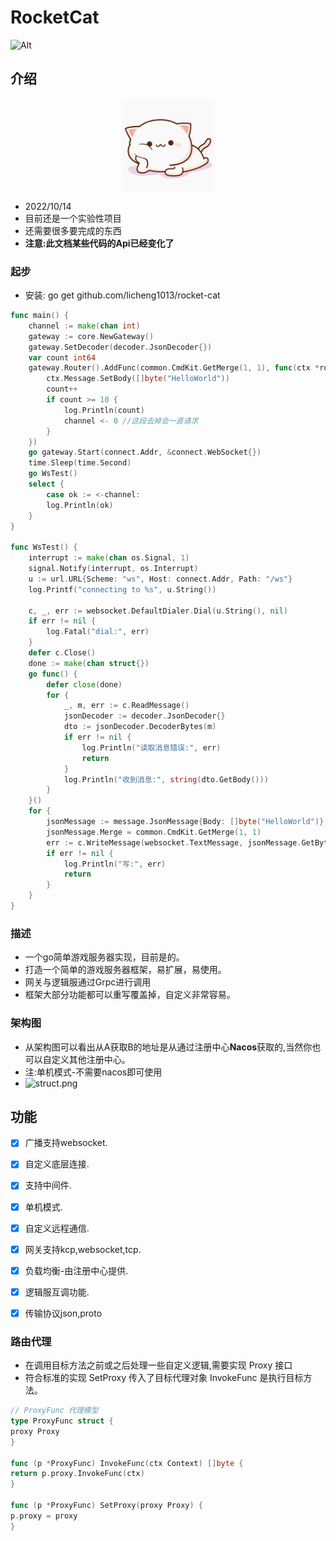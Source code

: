 # RocketCat

![Alt](https://repobeats.axiom.co/api/embed/6e9456520132509e9335fb6ee214abacae172845.svg "Repobeats analytics image")

## 介绍

<p align="center">
<img align="center" width="150" src="images/cat-6047457_640.png">
</p>

- 2022/10/14
- 目前还是一个实验性项目
- 还需要很多要完成的东西
- **注意:此文档某些代码的Api已经变化了**

### 起步
- 安装: go get github.com/licheng1013/rocket-cat

```go
func main() {
    channel := make(chan int)
    gateway := core.NewGateway()
    gateway.SetDecoder(decoder.JsonDecoder{})
    var count int64
    gateway.Router().AddFunc(common.CmdKit.GetMerge(1, 1), func(ctx *router.Context) {
        ctx.Message.SetBody([]byte("HelloWorld"))
        count++
        if count >= 10 {
            log.Println(count)
            channel <- 0 //这段去掉会一直请求
        }
    })
    go gateway.Start(connect.Addr, &connect.WebSocket{})
    time.Sleep(time.Second)
    go WsTest()
    select {
        case ok := <-channel:
        log.Println(ok)
    }
}

func WsTest() {
    interrupt := make(chan os.Signal, 1)
    signal.Notify(interrupt, os.Interrupt)
    u := url.URL{Scheme: "ws", Host: connect.Addr, Path: "/ws"}
    log.Printf("connecting to %s", u.String())
    
    c, _, err := websocket.DefaultDialer.Dial(u.String(), nil)
    if err != nil {
        log.Fatal("dial:", err)
    }
    defer c.Close()
    done := make(chan struct{})
    go func() {
        defer close(done)
        for {
            _, m, err := c.ReadMessage()
            jsonDecoder := decoder.JsonDecoder{}
            dto := jsonDecoder.DecoderBytes(m)
            if err != nil {
                log.Println("读取消息错误:", err)
                return
            }
            log.Println("收到消息:", string(dto.GetBody()))
        }
    }()
    for {
        jsonMessage := message.JsonMessage{Body: []byte("HelloWorld")}
        jsonMessage.Merge = common.CmdKit.GetMerge(1, 1)
        err := c.WriteMessage(websocket.TextMessage, jsonMessage.GetBytesResult())
        if err != nil {
            log.Println("写:", err)
            return
        }
    }
}
```

### 描述

- 一个go简单游戏服务器实现，目前是的。
- 打造一个简单的游戏服务器框架，易扩展，易使用。
- 网关与逻辑服通过Grpc进行调用
- 框架大部分功能都可以重写覆盖掉，自定义非常容易。

### 架构图

- 从架构图可以看出从A获取B的地址是从通过注册中心**Nacos**获取的,当然你也可以自定义其他注册中心。
- 注:单机模式-不需要nacos即可使用
- ![struct.png](struct.png)

## 功能

- [x] 广播支持websocket.
- [x] 自定义底层连接.
- [x] 支持中间件.
- [x] 单机模式.
- [x] 自定义远程通信.
- [x] 网关支持kcp,websocket,tcp.
- [x] 负载均衡-由注册中心提供.
- [x] 逻辑服互调功能.
- [x] 传输协议json,proto


### 路由代理

- 在调用目标方法之前或之后处理一些自定义逻辑,需要实现 Proxy 接口
- 符合标准的实现 SetProxy 传入了目标代理对象 InvokeFunc 是执行目标方法。

```go
// ProxyFunc 代理模型
type ProxyFunc struct {
proxy Proxy
}

func (p *ProxyFunc) InvokeFunc(ctx Context) []byte {
return p.proxy.InvokeFunc(ctx)
}

func (p *ProxyFunc) SetProxy(proxy Proxy) {
p.proxy = proxy
}
```
